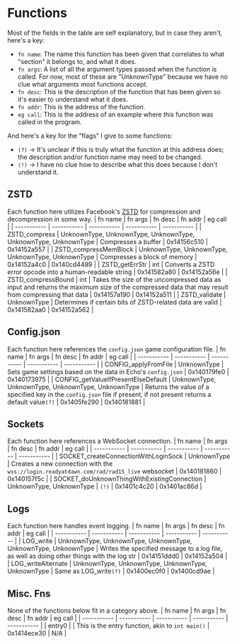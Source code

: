 # Functions
Most of the fields in the table are self explanatory, but in case they aren't, here's a key:
- `fn name`: The name this function has been given that correlates to what "section" it belongs to, and what it does.
- `fn args`: A list of all the argument types passed when the function is called. For now, most of these are "UnknownType" because we have no clue what arguments most functions accept.
- `fn desc`: This is the description of the function that has been given so it's easier to understand what it does.
- `fn addr`: This is the address of the function.
- `eg call`: This is the address of an example where this function was called in the program.

And here's a key for the "flags" I give to some functions:
- `(?)` -> It's unclear if this is truly what the function at this address does; the description and/or function name may need to be changed.
- `(!)` -> I have no clue how to describe what this does because I don't understand it.

## ZSTD
Each function here utilizes Facebook's [ZSTD](https://github.com/facebook/zstd) for compression and decompression in some way.
| fn name     | fn args     | fn desc     | fn addr     | eg call     |
| ----------- | ----------- | ----------- | ----------- | ----------- |
| ZSTD_compress | UnknownType, UnknownType, UnknownType, UnknownType, UnknownType | Compresses a buffer | 0x14156c510 | 0x14152a557 |
| ZSTD_compressMemBlock | UnknownType, UnknownType, UnknownType, UnknownType | Compresses a block of memory | 0x14152a4c0 | 0x140cd4489 |
| ZSTD_getErrStr | int | Converts a ZSTD error opcode into a human-readable string | 0x141582a80 | 0x14152a56e |
| ZSTD_compressBound | int | Takes the size of the uncompressed data as input and returns the maximum size of the compressed data that may result from compressing that data | 0x14157a190 | 0x14152a511 |
| ZSTD_validate | UnknownType | Determines if certain bits of ZSTD-related data are valid | 0x141582aa0 | 0x14152a562 |

## Config.json
Each function here references the `config.json` game configuration file.
| fn name     | fn args     | fn desc     | fn addr     | eg call     |
| ----------- | ----------- | ----------- | ----------- | ----------- |
| CONFIG_applyFromFile | UnknownType | Sets game settings based on the data in Echo's `config.json` | 0x140179fe0 | 0x140173975 |
| CONFIG_getValueIfPresentElseDefault | UnknownType, UnknownType, UnknownType,  UnknownType | Returns the value of a specified key in the `config.json` file if present, if not present returns a default value`(?)` | 0x1405fe290 | 0x140181881 |

## Sockets
Each function here references a WebSocket connection.
| fn name     | fn args     | fn desc     | fn addr     | eg call     |
| ----------- | ----------- | ----------- | ----------- | ----------- |
| SOCKET_createConnectionWithLoginSock | UnknownType | Creates a new connection with the `wss://login.readyatdawn.com/rad/rad15_live` websocket | 0x140181860 | 0x140157f5c |
| SOCKET_doUnknownThingWithExistingConnection | UnknownType, UnknownType | `(!)` | 0x1401c4c20 | 0x1401ac86d |

## Logs
Each function here handles event logging.
| fn name     | fn args     | fn desc     | fn addr     | eg call     |
| ----------- | ----------- | ----------- | ----------- | ----------- |
| LOG_write | UnknownType, UnknownType, UnknownType, UnknownType, UnknownType | Writes the specified message to a log file, as well as doing other things with the log str | 0x14151ddd0 | 0x14152a504 |
| LOG_writeAlternate | UnknownType, UnknownType, UnknownType, UnknownType | Same as LOG_write`(?)` | 0x1400ec0f0 | 0x1400cd9ae |

## Misc. Fns
None of the functions below fit in a category above.
| fn name     | fn args     | fn desc     | fn addr     | eg call     |
| ----------- | ----------- | ----------- | ----------- | ----------- |
| entry0 | | This is the entry function, akin to `int main()` | 0x1414ece30 | N/A |
